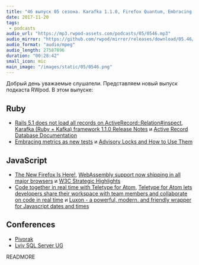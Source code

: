 ```yaml
---
title: "46 выпуск 05 сезона. Karafka 1.1.0, Firefox Quantum, Embracing metrics as new tests, Teletype и прочее"
date: 2017-11-20
tags:
 - podcasts
audio_url: "https://mp3.rwpod-assets.com/podcasts/05/0546.mp3"
audio_mirror: "https://github.com/rwpod/mirror/releases/download/05.46/0546.mp3"
audio_format: "audio/mpeg"
audio_length: 27587896
duration: "00:28:42"
small_icon: mic
main_image: "/images/static/05/0546.png"
---
```


Добрый день уважаемые слушатели. Представляем новый выпуск подкаста RWpod. В этом выпуске:

## Ruby

 - [Rails 5.1 does not load all records on ActiveRecord::Relation#inspect](http://blog.bigbinary.com/2017/11/14/do-no-load-all-records-on-activerecord-relation-inspect.html), [Karafka (Ruby + Kafka) framework 1.1.0 Release Notes](https://medium.com/@maciejmensfeld/karafka-ruby-kafka-framework-1-1-0-release-notes-b4c91170ecba) и [Active Record Database Documentation](https://www.mayerdan.com/ruby/2017/11/12/active-record-documentation-in-rails)
 - [Embracing metrics as new tests](https://evilmartians.com/chronicles/embracing-metrics-as-new-tests) и [Advisory Locks and How to Use Them](http://shiroyasha.io/advisory-locks-and-how-to-use-them.html)

## JavaScript

 - [The New Firefox Is Here!](https://blog.mozilla.org/firefox/the-new-firefox-is-here/), [WebAssembly support now shipping in all major browsers](https://blog.mozilla.org/blog/2017/11/13/webassembly-in-browsers/) и [W3C Strategic Highlights](https://www.w3.org/2017/11/w3c-highlights/)
 - [Code together in real time with Teletype for Atom](https://blog.atom.io/2017/11/15/code-together-in-real-time-with-teletype-for-atom.html), [Teletype for Atom lets developers share their workspace with team members and collaborate on code in real time](https://teletype.atom.io/) и [Luxon - a powerful, modern, and friendly wrapper for Javascript dates and times](https://moment.github.io/luxon/)

## Conferences

 - [Pivorak](https://pivorak.com/talks/supercharge-your-postgresql-with-extensions)
 - [Lviv SQL Server UG](http://lvivsqlug.pass.org/)

READMORE
